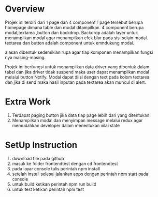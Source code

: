 Overview
=============

Projek ini terdiri dari 1 page dan 4 component
1 page tersebut berupa homepage dimana table dan modal ditampilkan.
4 component berupa modal,textarea ,button dan backdrop.
Backdrop adalah layer untuk menampilkan modal agar menampilkan efek blur pada sisi selain modal.
textarea dan button adalah component untuk emndukung modal.

alasan dibentuk sedemikian rupa agar tiap komponen menampilkan fungsi nya masing-masing.

Projek ini berfungsi untuk menampilkan data driver yang dibentuk dalam tabel dan jika 
driver tidak suspend maka user dapat menampilkan modal melalui button Notify.
Modal dapat diisi dengan text pada kolom textarea dan jika di send maka hasil inputan pada
textarea akan muncul di alert.

Extra Work
=================
1. Terdapat paging button jika data tiap page lebih dari yang ditentukan.
2. Menampilkan modal dan menyimpan message melalui redux agar memudahkan developer
 dalam menentukan nilai state
 
SetUp Instruction
===================
1. download file pada github 
2. masuk ke folder frontendtest dengan cd frontendtest
3. pada layar console tulis perintah npm install
4. setelah install selesai jalankan apps dengan perintah npm start pada console
5. untuk build ketikan perintah npm run build
6. untuk test ketikan perintah npm test


